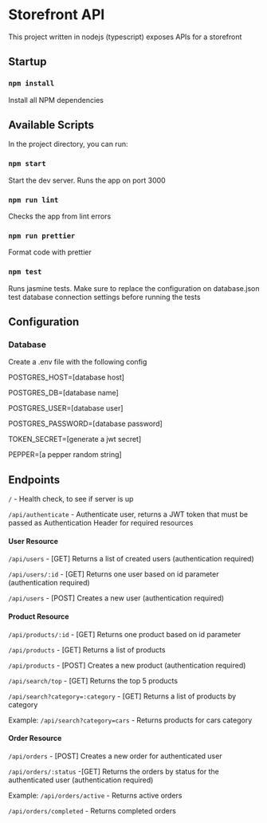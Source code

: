 # Storefront API

This project written in nodejs (typescript) exposes APIs for a storefront

## Startup

### `npm install`

Install all NPM dependencies

## Available Scripts

In the project directory, you can run:

### `npm start`

Start the dev server. Runs the app on port 3000

### `npm run lint`

Checks the app from lint errors

### `npm run prettier`

Format code with prettier

### `npm test`

Runs jasmine tests.
Make sure to replace the configuration on database.json test database connection settings before running the tests


## Configuration

### Database
Create a .env file with the following config

POSTGRES_HOST=[database host]

POSTGRES_DB=[database name]

POSTGRES_USER=[database user]

POSTGRES_PASSWORD=[database password]

TOKEN_SECRET=[generate a jwt secret]

PEPPER=[a pepper random string]



## Endpoints

`/` - Health check, to see if server is up

`/api/authenticate` - Authenticate user, returns a JWT token that must be passed as Authentication Header for required resources

#### User Resource

`/api/users` - [GET] Returns a list of created users (authentication required)

`/api/users/:id` - [GET] Returns one user based on id parameter (authentication required)

`/api/users` - [POST] Creates a new user (authentication required)

#### Product Resource

`/api/products/:id` - [GET] Returns one product based on id parameter

`/api/products` - [GET] Returns a list of products

`/api/products` - [POST] Creates a new product (authentication required)

`/api/search/top` - [GET] Returns the top 5 products

`/api/search?category=:category` - [GET] Returns a list of products by category

Example:
`/api/search?category=cars` - Returns products for cars category

#### Order Resource

`/api/orders` - [POST] Creates a new order for authenticated user

`/api/orders/:status` -[GET] Returns the orders by status for the authenticated user (authentication required)

Example: 
`/api/orders/active` - Returns active orders

`/api/orders/completed` - Returns completed orders
